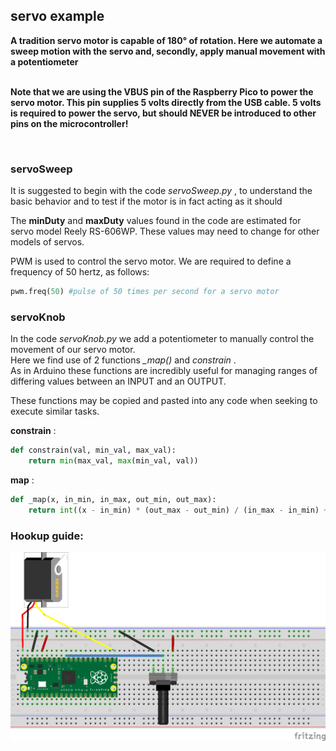 ## servo example
**A tradition servo motor is capable of 180° of rotation. Here we automate a sweep motion with the servo and, secondly, apply manual movement with a potentiometer** <br />
<br />

**Note that we are using the VBUS pin of the Raspberry Pico to power the servo motor. This pin supplies 5 volts directly from the USB cable. 5 volts is required to power the servo, but should NEVER be introduced to other pins on the microcontroller!**

<br />

### servoSweep

It is suggested to begin with the code _servoSweep.py_ , to understand the basic behavior and to test if the motor is in fact acting as it should  <br />

The __minDuty__ and __maxDuty__ values found in the code are estimated for servo model Reely RS-606WP. These values may need to change for other models of servos. <br />

PWM is used to control the servo motor. We are required to define a frequency of 50 hertz, as follows:

```python
pwm.freq(50) #pulse of 50 times per second for a servo motor
```

### servoKnob

In the code _servoKnob.py_ we add a potentiometer to manually control the movement of our servo motor. <br />
Here we find use of 2 functions *_map()* and *constrain* . <br />
As in Arduino these functions are incredibly useful for managing ranges of differing values between an INPUT and an OUTPUT. <br />

These functions may be copied and pasted into any code when seeking to execute similar tasks. <br />

__constrain__ :

```python
def constrain(val, min_val, max_val):
    return min(max_val, max(min_val, val))
```

__map__ :

```python
def _map(x, in_min, in_max, out_min, out_max):
    return int((x - in_min) * (out_max - out_min) / (in_max - in_min) + out_min)
```

### Hookup guide:

![schematic](servoKnob.png)

